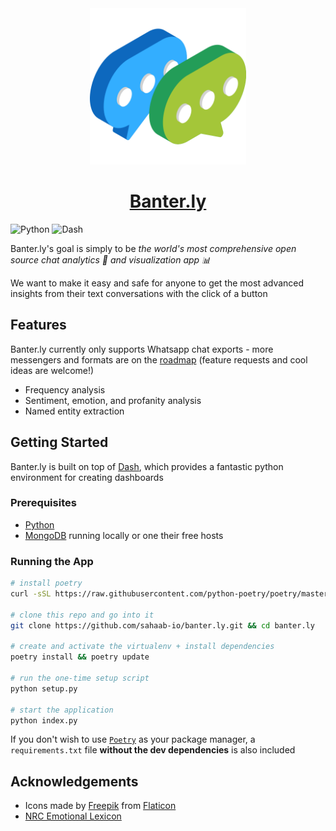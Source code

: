 <div align="center">
  <img alt="Banter.ly Logo" src="assets/logo.png" width="250px">
  <h1><a href="">Banter.ly</a></h1>
</div>

![Python](https://img.shields.io/badge/Python-^3.8-yellow.svg?logo=python&longCache=true&logoColor=white&colorB=3774ac&style=flat-square&colorA=4c566a)
![Dash](https://img.shields.io/badge/Dash-v1.12.0-blue.svg?longCache=true&logo=python&longCache=true&style=flat-square&logoColor=white&colorB=3774ac&colorA=4c566a)

Banter.ly's goal is simply to be _the world's most comprehensive open source chat analytics 🔎 and visualization app 📊_

We want to make it easy and safe for anyone to get the most advanced insights from their text conversations with the click of a button

## Features
Banter.ly currently only supports Whatsapp chat exports - more messengers and formats are on the [roadmap](https://github.com/sahaab-io/banter.ly/projects/2) (feature requests and cool ideas are welcome!)

- Frequency analysis
- Sentiment, emotion, and profanity analysis
- Named entity extraction

## Getting Started

Banter.ly is built on top of [Dash](https://plotly.com/dash/), which provides a fantastic python environment for creating dashboards

### Prerequisites

- [Python](https://www.python.org/downloads/)
- [MongoDB](https://mongodb.com) running locally or one their free hosts

### Running the App

``` bash
# install poetry
curl -sSL https://raw.githubusercontent.com/python-poetry/poetry/master/get-poetry.py | python

# clone this repo and go into it
git clone https://github.com/sahaab-io/banter.ly.git && cd banter.ly

# create and activate the virtualenv + install dependencies
poetry install && poetry update

# run the one-time setup script
python setup.py

# start the application
python index.py
```

If you don't wish to use [`Poetry`](https://python-poetry.org/) as your package manager, a `requirements.txt` file **without the dev dependencies** is also included

## Acknowledgements

* Icons made by [Freepik](https://www.flaticon.com/authors/freepik) from [Flaticon](www.flaticon.com) 
* [NRC Emotional Lexicon](https://saifmohammad.com/WebPages/NRC-Emotion-Lexicon.htm)

